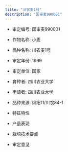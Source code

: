```yaml
---
title: "川农麦1号"
description: "国审麦990001"
---
```

* 审定编号:  国审麦990001

*  作物名称:  小麦

*  品种名称:  川农麦1号

*  审定年份:  1999

*  审定单位:  国家

* 育种者:  四川农业大学

*  申请者:  四川农业大学

*  品种来源:  绵阳11/川农84-1

*  特征特性


*  产量表现


*  栽培技术要点


*  审定意见

